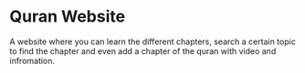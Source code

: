 <div>
  <h1> Quran Website</h1>
  <p> A website where you can learn the different chapters, search a certain topic to find the chapter and even add a chapter of the quran with video and infromation.</p>
</div>
